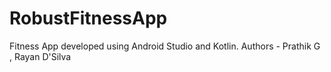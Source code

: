 # RobustFitnessApp
Fitness App developed using Android Studio and Kotlin.
Authors - Prathik G , Rayan D'Silva
